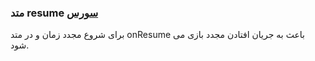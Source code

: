 <h3>
 متد resume
<a class="ext-link" href="module-classes_Timer.html#line121" >سورس</a>
</h3>
برای شروع مجدد زمان و در متد onResume باعث به جریان افتادن مجدد بازی می شود.
